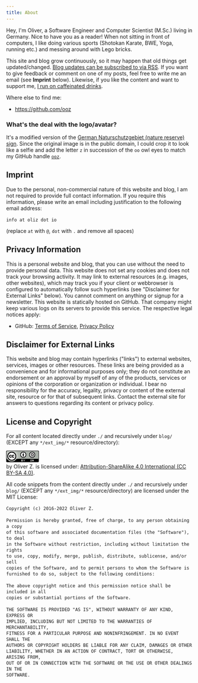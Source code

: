 ```yaml
---
title: About
---
```


Hey, I'm Oliver, a Software Engineer and Computer Scientist (M.Sc.) living in Germany. Nice to have you as a reader!
When not sitting in front of computers, I like doing various sports (Shotokan Karate, BWE, Yoga, running etc.) and messing around with Lego bricks.

This site and blog grow continuously, so it may happen that old things get updated/changed.
[Blog updates can be subscribed to via RSS](https://oliz.io/blog/rss.xml).
If you want to give feedback or comment on one of my posts, feel free to write me an email (see **Imprint** below).
Likewise, if you like the content and want to support me, [
I run on caffeinated drinks](https://ko-fi.com/oozoo).

Where else to find me:

* https://github.com/ooz

### What's the deal with the logo/avatar?

It's a modified version of the [German Naturschutzgebiet (nature reserve) sign](https://en.wikipedia.org/wiki/Naturschutzgebiet).
Since the original image is in the public domain,
I could crop it to look like a selfie and add the letter `z` in succession of the `oo` owl eyes to match my GitHub handle [`ooz`](https://github.com/ooz).

## Imprint

Due to the personal, non-commercial nature of this website and blog, I am not required to provide full contact information.
If you require this information, please write an email including justification to the following email address:

```
info at oliz dot io
```
(replace `at` with `@`, `dot` with `.` and remove all spaces)

## Privacy Information

This is a personal website and blog, that you can use without the need to provide personal data.
This website does not set any cookies and does not track your browsing activity.
It may link to external resources (e.g. images, other websites), which may track you if your client or webbrowser is configured to automatically follow such hyperlinks (see "Disclaimer for External Links" below).
You cannot comment on anything or signup for a newsletter.
This website is statically hosted on GitHub.
That company might keep various logs on its servers to provide this service.
The respective legal notices apply:

* GitHub: [Terms of Service](https://help.github.com/articles/github-terms-of-service/), [Privacy Policy](https://help.github.com/articles/github-privacy-statement/)

## Disclaimer for External Links

This website and blog may contain hyperlinks ("links") to external websites, services, images or other resources.
These links are being provided as a convenience and for informational purposes only; they do not constitute an endorsement or an approval by myself of any of the products, services or opinions of the corporation or organization or individual. I bear no responsibility for the accuracy, legality, privacy or content of the external site, resource or for that of subsequent links. Contact the external site for answers to questions regarding its content or privacy policy.

## License and Copyright

For all content located directly under `./` and recursively under `blog/` (EXCEPT any `*/ext_img/*` resource/directory):

<a rel="license" href="http://creativecommons.org/licenses/by-sa/4.0/">
<img alt="Creative Commons License" src="static/ext_img/cc_by-sa_4.0_88x31.png" />
</a><br />
by Oliver Z. is licensed under:
<a rel="license" href="https://creativecommons.org/licenses/by-sa/4.0/">Attribution-ShareAlike 4.0 International (CC BY-SA 4.0)</a>.

All code snippets from the content directly under `./` and recursively under `blog/` (EXCEPT any `*/ext_img/*` resource/directory) are licensed under the MIT License:

```
Copyright (c) 2016-2022 Oliver Z.

Permission is hereby granted, free of charge, to any person obtaining a copy
of this software and associated documentation files (the "Software"), to deal
in the Software without restriction, including without limitation the rights
to use, copy, modify, merge, publish, distribute, sublicense, and/or sell
copies of the Software, and to permit persons to whom the Software is
furnished to do so, subject to the following conditions:

The above copyright notice and this permission notice shall be included in all
copies or substantial portions of the Software.

THE SOFTWARE IS PROVIDED "AS IS", WITHOUT WARRANTY OF ANY KIND, EXPRESS OR
IMPLIED, INCLUDING BUT NOT LIMITED TO THE WARRANTIES OF MERCHANTABILITY,
FITNESS FOR A PARTICULAR PURPOSE AND NONINFRINGEMENT. IN NO EVENT SHALL THE
AUTHORS OR COPYRIGHT HOLDERS BE LIABLE FOR ANY CLAIM, DAMAGES OR OTHER
LIABILITY, WHETHER IN AN ACTION OF CONTRACT, TORT OR OTHERWISE, ARISING FROM,
OUT OF OR IN CONNECTION WITH THE SOFTWARE OR THE USE OR OTHER DEALINGS IN THE
SOFTWARE.
```
